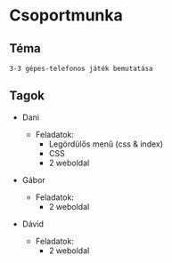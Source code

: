 # Csoportmunka

## Téma
    3-3 gépes-telefonos játék bemutatása
## Tagok
- Dani <br>
    - Feladatok: <br>
        - Legördülős menű (css & index)<br>
        - CSS <br>
        - 2 weboldal

- Gábor <br>
    - Feladatok: <br>
        - 2 weboldal


- Dávid <br>
    - Feladatok: <br>
        - 2 weboldal

